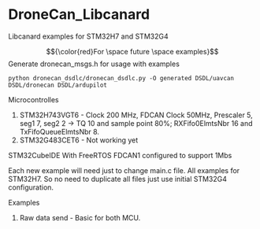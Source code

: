 # DroneCan_Libcanard
Libcanard examples for STM32H7 and STM32G4

$${\color{red}For \space future \space examples}$$
Generate dronecan_msgs.h for usage with examples
```
python dronecan_dsdlc/dronecan_dsdlc.py -O generated DSDL/uavcan DSDL/dronecan DSDL/ardupilot
```

Microcontrolles
1. STM32H743VGT6 - Clock 200 MHz, FDCAN Clock 50MHz, Prescaler 5, seg1 7, seg2 2 -> TQ 10 and sample point 80%; RXFifo0ElmtsNbr 16 and TxFifoQueueElmtsNbr 8.
2. STM32G483CET6 - Not working yet


STM32CubeIDE
With FreeRTOS
FDCAN1 configured to support 1Mbs


Each new example will need just to change main.c file. All examples for STM32H7. So no need to duplicate all files just use initial STM32G4 configuration.

Examples
1. Raw data send - Basic for both MCU.